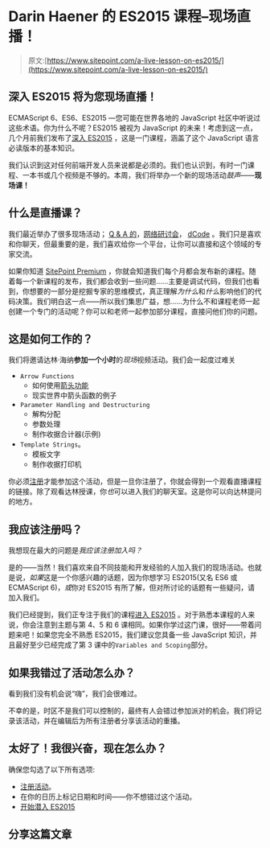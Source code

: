 # Darin Haener 的 ES2015 课程–现场直播！

> 原文:[https://www.sitepoint.com/a-live-lesson-on-es2015/](https://www.sitepoint.com/a-live-lesson-on-es2015/)

## 深入 ES2015 将为您现场直播！

ECMAScript 6、ES6、ES2015 —您可能在世界各地的 JavaScript 社区中听说过这些术语。你为什么不呢？ES2015 被视为 JavaScript 的未来！考虑到这一点，几个月前我们发布了[深入 ES2015](https://www.sitepoint.com/premium/courses/diving-into-es2015-2924) ，这是一门课程，涵盖了这个 JavaScript 语言必读版本的基本知识。

我们认识到这对任何前端开发人员来说都是必须的。我们也认识到，有时一门课程、一本书或几个视频是不够的。本周，我们将举办一个新的现场活动*鼓声*——**现场课！**

## 什么是直播课？

我们最近举办了很多现场活动； [Q & A 的](https://www.sitepoint.com/community/tags/qa)，[网络研讨会](https://www.sitepoint.com/premium/screencasts/handling-wordpress-security)， [dCode](https://www.sitepoint.com/community/t/dcode-understanding-css-positioning/231154) 。我们只是喜欢和你聊天，但最重要的是，我们喜欢给你一个平台，让你可以直接和这个领域的专家交流。

如果你知道 [SitePoint Premium](https://www.sitepoint.com/premium/) ，你就会知道我们每个月都会发布新的课程。随着每一个新课程的发布，我们都会收到一些问题……主要是调试代码，但我们也看到，你想要的一部分是挖掘专家的思维模式，真正理解*为什么*和*什么*影响他们的代码决策。我们明白这一点——所以我们集思广益，想……为什么不和课程老师一起创建一个专门的活动呢？你可以和老师一起参加部分课程，直接问他们你的问题。

## 这是如何工作的？

我们将邀请达林·海纳**参加一个小时**的*现场*视频活动。我们会一起度过难关

*   `Arrow Functions`
    *   如何使用[箭头功能](https://www.sitepoint.com/javascript-arrow-functions/)
    *   现实世界中箭头函数的例子
*   `Parameter Handling and Destructuring`
    *   解构分配
    *   参数处理
    *   制作收据合计器(示例)
*   `Template Strings`。
    *   模板文字
    *   制作收据打印机

你必须[注册](https://app.webinarjam.net/register/20023/c19640594d)才能参加这个活动，但是一旦你注册了，你就会得到一个观看直播课程的链接。除了观看达林授课，你*也*可以进入我们的聊天室。这是你可以向达林提问的地方。

## 我应该注册吗？

我想现在最大的问题是*我应该注册加入吗？*

是的——当然！我们喜欢来自不同技能和开发经验的人加入我们的现场活动。也就是说，*如果*这是一个你感兴趣的话题，因为你想学习 ES2015(又名 ES6 或 ECMAScript 6)，*或*你对 ES2015 有所了解，但对所讨论的话题有一些疑问，请加入我们。

我们已经提到，我们正专注于我们的课程[进入 ES2015](https://www.sitepoint.com/premium/courses/diving-into-es2015-2924) 。对于熟悉本课程的人来说，你会注意到主题与第 4、5 和 6 课相同。如果你学过这门课，很好——带着问题来吧！如果您完全不熟悉 ES2015，我们建议您具备一些 JavaScript 知识，并且最好至少已经完成了第 3 课中的`Variables and Scoping`部分。

## 如果我错过了活动怎么办？

看到我们没有机会说“嗨”，我们会很难过。

不幸的是，时区不是我们可以控制的，最终有人会错过参加派对的机会。我们将记录该活动，并在编辑后为所有注册者分享该活动的重播。

## 太好了！我很兴奋，现在怎么办？

确保您勾选了以下所有选项:

*   [注册活动](https://app.webinarjam.net/register/20023/c19640594d)。
*   在你的日历上标记日期和时间——你不想错过这个活动。
*   [开始潜入 ES2015](https://www.sitepoint.com/premium/courses/diving-into-es2015-2924)

## 分享这篇文章